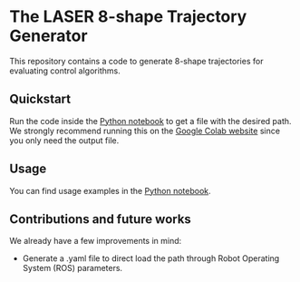 # The LASER 8-shape Trajectory Generator

This repository contains a code to generate 8-shape trajectories for evaluating control algorithms.

## Quickstart

Run the code inside the [Python notebook](notebook/8_shape_trajectory_generator.ipynb) to get a file with the desired path. We strongly recommend running this on the [Google Colab website](https://colab.research.google.com/) since you only need the output file.

## Usage

You can find usage examples in the [Python notebook](notebook/8_shape_trajectory_generator.ipynb).

## Contributions and future works

We already have a few improvements in mind:

* Generate a .yaml file to direct load the path through Robot Operating System (ROS) parameters.